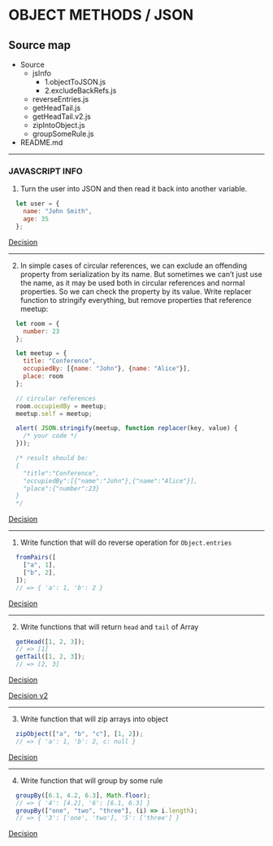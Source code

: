 # __OBJECT METHODS / JSON__

## Source map

* Source
  * jsInfo
    * 1.objectToJSON.js
    * 2.excludeBackRefs.js
  * reverseEntries.js
  * getHeadTail.js
  * getHeadTail.v2.js
  * zipIntoObject.js
  * groupSomeRule.js    
* README.md

---

### __JAVASCRIPT INFO__

1. Turn the user into JSON and then read it back into another variable.

```js
  let user = {
    name: "John Smith",
    age: 35
  };
```
[Decision](./src/jsInfo/1.objectToJSON.js)

---

2. In simple cases of circular references, we can exclude an offending property from serialization by its name.
But sometimes we can’t just use the name, as it may be used both in circular references and normal properties. So we can check the property by its value.
Write replacer function to stringify everything, but remove properties that reference meetup:

```js
  let room = {
    number: 23
  };

  let meetup = {
    title: "Conference",
    occupiedBy: [{name: "John"}, {name: "Alice"}],
    place: room
  };

  // circular references
  room.occupiedBy = meetup;
  meetup.self = meetup;

  alert( JSON.stringify(meetup, function replacer(key, value) {
    /* your code */
  }));

  /* result should be:
  {
    "title":"Conference",
    "occupiedBy":[{"name":"John"},{"name":"Alice"}],
    "place":{"number":23}
  }
  */
```
[Decision](./src/jsInfo/2.excludeBackRefs.js)

---

1. Write function that will do reverse operation for `Object.entries`

```js
  fromPairs([
    ["a", 1],
    ["b", 2],
  ]);
  // => { 'a': 1, 'b': 2 }
```
[Decision](./src/1.reverseEntries.js)

---

2. Write functions that will return `head` and `tail` of Array

```js
  getHead([1, 2, 3]);
  // => [1]
  getTail([1, 2, 3]);
  // => [2, 3]
```

[Decision](./src/2.getHeadTail.js)

[Decision v2](./src/2.getHeadTail.v2.js)

---

3. Write function that will zip arrays into object

```js
  zipObject(["a", "b", "c"], [1, 2]);
  // => { 'a': 1, 'b': 2, c: null }
```

[Decision](./src/3.zipIntoObject.js)

---

4. Write function that will group by some rule

```js
  groupBy([6.1, 4.2, 6.3], Math.floor);
  // => { '4': [4.2], '6': [6.1, 6.3] }
  groupBy(["one", "two", "three"], (i) => i.length);
  // => { '3': ['one', 'two'], '5': ['three'] }
```

[Decision](./src/4.groupSomeRule.js)